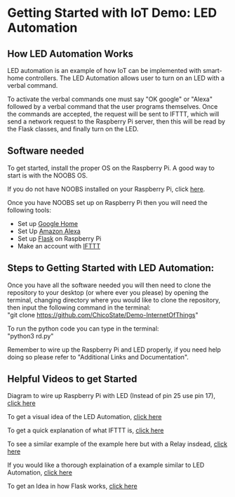 # Getting Started with IoT Demo: LED Automation

## How LED Automation Works
LED automation is an example of how IoT can be implemented with smart-home controllers. The LED Automation allows user to turn on an LED with a verbal command.

To activate the verbal commands one must say "OK google" or "Alexa" followed by a verbal command that the user programs themselves. Once the commands are accepted, the request will be sent to IFTTT, which will send a network request to the Raspberry Pi server, then this will be read by the Flask classes, and finally turn on the LED.

## Software needed
To get started, install the proper OS on the Raspberry Pi. A good way to start is with the NOOBS OS.

If you do not have NOOBS installed on your Raspberry Pi, click [here](https://www.raspberrypi.org/downloads/noobs/).

Once you have NOOBS set up on Raspberry Pi then you will need the following tools:

* Set up [Google Home](https://support.google.com/googlehome/answer/7126472?hl=en)
* Set Up [Amazon Alexa](https://www.amazon.com/gp/help/customer/display.html?nodeId=201601770)
* Set up [Flask](https://projects.raspberrypi.org/en/projects/python-web-server-with-flask/4) on Raspberry Pi
* Make an account with [IFTTT](https://ifttt.com/discover)

## Steps to Getting Started with LED Automation:

Once you have all the software needed you will then need to clone the repository to your desktop (or where ever you please) by opening the terminal, changing directory where you would like to clone the repository, then input the following command in the terminal:<br />
   "git clone https://github.com/ChicoState/Demo-InternetOfThings"
   
   To run the python code you can type in the terminal:<br />
   "python3 rd.py"
   
   Remember to wire up the Raspberry Pi and LED properly, if you need help doing so please refer to "Additional Links and Documentation".

##  Helpful Videos to get Started
Diagram to wire up Raspberry Pi with LED (Instead of pin 25 use pin 17), [click here](https://cdn.sparkfun.com/assets/e/1/4/c/a/528bd59d757b7f65548b4567.png) <br />

To get a visual idea of the LED Automation, [click here](https://www.youtube.com/watch?v=zp-HlLbT-xA)<br />

To get a quick explanation of what IFTTT is, [click here](https://www.youtube.com/watch?v=YV3DEmmDHdc)<br />

To see a similar example of the example here but with a Relay insdead, [click here](http://www.instructables.com/id/Google-Home-Raspberry-Pi-Power-Strip/)<br />

If you would like a thorough explaination of a example similar to LED Automation, [click here](https://www.youtube.com/watch?v=1Eo9NSiS3Y8) <br />

To get an Idea in how Flask works, [click here](https://projects.raspberrypi.org/en/projects/python-web-server-with-flask/)

